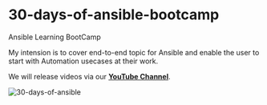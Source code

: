 # 30-days-of-ansible-bootcamp

Ansible Learning BootCamp

My intension is to cover end-to-end topic for Ansible and enable the user to start with Automation usecases at their work.

We will release videos via our **[YouTube Channel](https://www.youtube.com/techbeatly)**.

![30-days-of-ansible](https://user-images.githubusercontent.com/4469813/113466029-3a922580-946b-11eb-8988-fbd1d324946d.png)
